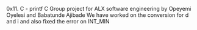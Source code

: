 0x11. C - printf
C
Group project for ALX software engineering by  Opeyemi Oyelesi and Babatunde Ajibade
 We  have worked on the conversion for d and i and also fixed the error on INT_MIN
